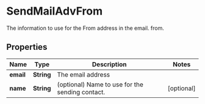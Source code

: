 

# SendMailAdvFrom

The information to use for the From address in the email. from.

## Properties

| Name | Type | Description | Notes |
|------------ | ------------- | ------------- | -------------|
|**email** | **String** | The email address |  |
|**name** | **String** | (optional) Name to use for the sending contact. |  [optional] |




